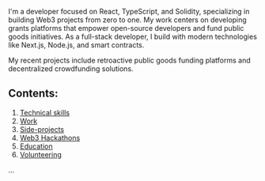 I'm a developer focused on React, TypeScript, and Solidity, specializing in building Web3 projects from zero to one. My work centers on developing grants platforms that empower open-source developers and fund public goods initiatives.
As a full-stack developer, I build with modern technologies like Next.js, Node.js, and smart contracts. 

My recent projects include retroactive public goods funding platforms and decentralized crowdfunding solutions.

## Contents:

1. [Technical skills](https://github.com/carlbarrdahl/carlbarrdahl/blob/master/cv.md#technical-skills)
2. [Work](https://github.com/carlbarrdahl/carlbarrdahl/blob/master/cv.md#work)
3. [Side-projects](https://github.com/carlbarrdahl/carlbarrdahl/blob/master/cv.md#side-projects)
4. [Web3 Hackathons](https://github.com/carlbarrdahl/carlbarrdahl/blob/master/cv.md#hackathons)
5. [Education](https://github.com/carlbarrdahl/carlbarrdahl/blob/master/cv.md#education)
6. [Volunteering](https://github.com/carlbarrdahl/carlbarrdahl/blob/master/cv.md#volunteering)

...
